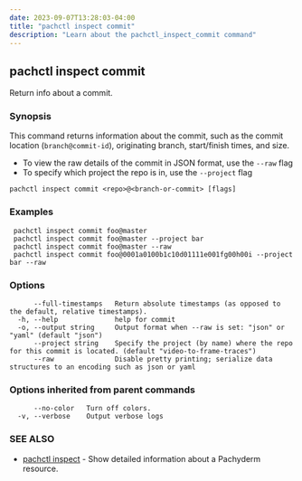 ```yaml
---
date: 2023-09-07T13:28:03-04:00
title: "pachctl inspect commit"
description: "Learn about the pachctl_inspect_commit command"
---
```


## pachctl inspect commit

Return info about a commit.

### Synopsis

This command returns information about the commit, such as the commit location (`branch@commit-id`), originating branch, start/finish times, and size. 

- To view the raw details of the commit in JSON format, use the `--raw` flag 
- To specify which project the repo is in, use the `--project` flag 


```
pachctl inspect commit <repo>@<branch-or-commit> [flags]
```

### Examples

```
 pachctl inspect commit foo@master 
 pachctl inspect commit foo@master --project bar 
 pachctl inspect commit foo@master --raw 
 pachctl inspect commit foo@0001a0100b1c10d01111e001fg00h00i --project bar --raw 

```

### Options

```
      --full-timestamps   Return absolute timestamps (as opposed to the default, relative timestamps).
  -h, --help              help for commit
  -o, --output string     Output format when --raw is set: "json" or "yaml" (default "json")
      --project string    Specify the project (by name) where the repo for this commit is located. (default "video-to-frame-traces")
      --raw               Disable pretty printing; serialize data structures to an encoding such as json or yaml
```

### Options inherited from parent commands

```
      --no-color   Turn off colors.
  -v, --verbose    Output verbose logs
```

### SEE ALSO

* [pachctl inspect](../pachctl_inspect)	 - Show detailed information about a Pachyderm resource.

